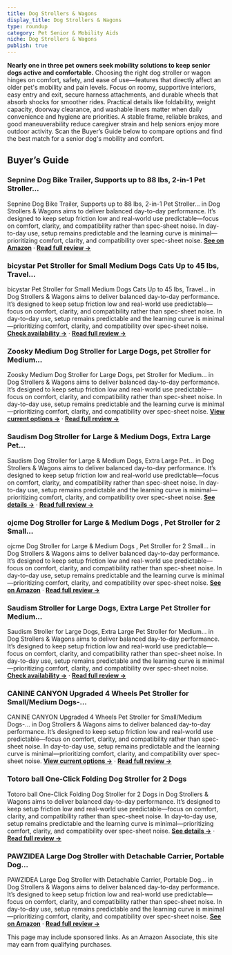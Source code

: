 ```yaml
---
title: Dog Strollers & Wagons
display_title: Dog Strollers & Wagons
type: roundup
category: Pet Senior & Mobility Aids
niche: Dog Strollers & Wagons
publish: true
---
```


<p><strong>Nearly one in three pet owners seek mobility solutions to keep senior dogs active and comfortable.</strong> Choosing the right dog stroller or wagon hinges on comfort, safety, and ease of use&mdash;features that directly affect an older pet's mobility and pain levels. Focus on roomy, supportive interiors, easy entry and exit, secure harness attachments, and durable wheels that absorb shocks for smoother rides. Practical details like foldability, weight capacity, doorway clearance, and washable liners matter when daily convenience and hygiene are priorities. A stable frame, reliable brakes, and good maneuverability reduce caregiver strain and help seniors enjoy more outdoor activity. Scan the Buyer’s Guide below to compare options and find the best match for a senior dog's mobility and comfort.</p>

<h2>Buyer’s Guide</h2>
<h3>Sepnine Dog Bike Trailer, Supports up to 88 lbs, 2-in-1 Pet Stroller…</h3>
<p>Sepnine Dog Bike Trailer, Supports up to 88 lbs, 2-in-1 Pet Stroller… in Dog Strollers & Wagons aims to deliver balanced day-to-day performance. It’s designed to keep setup friction low and real-world use predictable&mdash;focus on comfort, clarity, and compatibility rather than spec-sheet noise. In day-to-day use, setup remains predictable and the learning curve is minimal&mdash;prioritizing comfort, clarity, and compatibility over spec-sheet noise. <a href="https://amzn.to/46UoYtm" target="_blank" rel="nofollow sponsored noopener noopener" target="_blank"><strong>See on Amazon</strong></a> · <a href="/reviews/sepnine-dog-bike-trailer-supports-up-to-88-lbs-2-in-1-pet-stroller-cart-c83b0a55/"><strong>Read full review &rarr;</strong></a></p>
<h3>bicystar Pet Stroller for Small Medium Dogs Cats Up to 45 lbs, Travel…</h3>
<p>bicystar Pet Stroller for Small Medium Dogs Cats Up to 45 lbs, Travel… in Dog Strollers & Wagons aims to deliver balanced day-to-day performance. It’s designed to keep setup friction low and real-world use predictable&mdash;focus on comfort, clarity, and compatibility rather than spec-sheet noise. In day-to-day use, setup remains predictable and the learning curve is minimal&mdash;prioritizing comfort, clarity, and compatibility over spec-sheet noise. <a href="https://amzn.to/4n3N8Xa" target="_blank" rel="nofollow sponsored noopener noopener" target="_blank"><strong>Check availability &rarr;</strong></a> · <a href="/reviews/bicystar-pet-stroller-for-small-medium-dogs-cats-up-to-45-lbs-travel-li-7c266826/"><strong>Read full review &rarr;</strong></a></p>
<h3>Zoosky Medium Dog Stroller for Large Dogs, pet Stroller for Medium…</h3>
<p>Zoosky Medium Dog Stroller for Large Dogs, pet Stroller for Medium… in Dog Strollers & Wagons aims to deliver balanced day-to-day performance. It’s designed to keep setup friction low and real-world use predictable&mdash;focus on comfort, clarity, and compatibility rather than spec-sheet noise. In day-to-day use, setup remains predictable and the learning curve is minimal&mdash;prioritizing comfort, clarity, and compatibility over spec-sheet noise. <a href="https://amzn.to/4nSZL8M" target="_blank" rel="nofollow sponsored noopener noopener" target="_blank"><strong>View current options &rarr;</strong></a> · <a href="/reviews/zoosky-medium-dog-stroller-for-large-dogs-pet-stroller-for-medium-dogs-6a9adb79/"><strong>Read full review &rarr;</strong></a></p>
<h3>Saudism Dog Stroller for Large & Medium Dogs, Extra Large Pet…</h3>
<p>Saudism Dog Stroller for Large & Medium Dogs, Extra Large Pet… in Dog Strollers & Wagons aims to deliver balanced day-to-day performance. It’s designed to keep setup friction low and real-world use predictable&mdash;focus on comfort, clarity, and compatibility rather than spec-sheet noise. In day-to-day use, setup remains predictable and the learning curve is minimal&mdash;prioritizing comfort, clarity, and compatibility over spec-sheet noise. <a href="https://amzn.to/4n7J6NE" target="_blank" rel="nofollow sponsored noopener noopener" target="_blank"><strong>See details &rarr;</strong></a> · <a href="/reviews/saudism-dog-stroller-for-large-medium-dogs-extra-large-pet-stroller-dog-f5515052/"><strong>Read full review &rarr;</strong></a></p>
<h3>ojcme Dog Stroller for Large & Medium Dogs , Pet Stroller for 2 Small…</h3>
<p>ojcme Dog Stroller for Large & Medium Dogs , Pet Stroller for 2 Small… in Dog Strollers & Wagons aims to deliver balanced day-to-day performance. It’s designed to keep setup friction low and real-world use predictable&mdash;focus on comfort, clarity, and compatibility rather than spec-sheet noise. In day-to-day use, setup remains predictable and the learning curve is minimal&mdash;prioritizing comfort, clarity, and compatibility over spec-sheet noise. <a href="https://amzn.to/43gGQwf" target="_blank" rel="nofollow sponsored noopener noopener" target="_blank"><strong>See on Amazon</strong></a> · <a href="/reviews/ojcme-dog-stroller-for-large-medium-dogs-20-132-lbs-pet-stroller-for-2-1f39f844/"><strong>Read full review &rarr;</strong></a></p>
<h3>Saudism Stroller for Large Dogs, Extra Large Pet Stroller for Medium…</h3>
<p>Saudism Stroller for Large Dogs, Extra Large Pet Stroller for Medium… in Dog Strollers & Wagons aims to deliver balanced day-to-day performance. It’s designed to keep setup friction low and real-world use predictable&mdash;focus on comfort, clarity, and compatibility rather than spec-sheet noise. In day-to-day use, setup remains predictable and the learning curve is minimal&mdash;prioritizing comfort, clarity, and compatibility over spec-sheet noise. <a href="https://amzn.to/46TYOHj" target="_blank" rel="nofollow sponsored noopener noopener" target="_blank"><strong>Check availability &rarr;</strong></a> · <a href="/reviews/saudism-stroller-for-large-dogs-extra-large-pet-stroller-for-medium-2-d-450e9300/"><strong>Read full review &rarr;</strong></a></p>
<h3>CANINE CANYON Upgraded 4 Wheels Pet Stroller for Small/Medium Dogs-…</h3>
<p>CANINE CANYON Upgraded 4 Wheels Pet Stroller for Small/Medium Dogs-… in Dog Strollers & Wagons aims to deliver balanced day-to-day performance. It’s designed to keep setup friction low and real-world use predictable&mdash;focus on comfort, clarity, and compatibility rather than spec-sheet noise. In day-to-day use, setup remains predictable and the learning curve is minimal&mdash;prioritizing comfort, clarity, and compatibility over spec-sheet noise. <a href="https://amzn.to/4qc3ujg" target="_blank" rel="nofollow sponsored noopener noopener" target="_blank"><strong>View current options &rarr;</strong></a> · <a href="/reviews/canine-canyon-upgraded-4-wheels-pet-stroller-for-small-medium-dogs-one-da7ec595/"><strong>Read full review &rarr;</strong></a></p>
<h3>Totoro ball One-Click Folding Dog Stroller for 2 Dogs</h3>
<p>Totoro ball One-Click Folding Dog Stroller for 2 Dogs in Dog Strollers & Wagons aims to deliver balanced day-to-day performance. It’s designed to keep setup friction low and real-world use predictable&mdash;focus on comfort, clarity, and compatibility rather than spec-sheet noise. In day-to-day use, setup remains predictable and the learning curve is minimal&mdash;prioritizing comfort, clarity, and compatibility over spec-sheet noise. <a href="https://amzn.to/4qgxACo" target="_blank" rel="nofollow sponsored noopener noopener" target="_blank"><strong>See details &rarr;</strong></a> · <a href="/reviews/totoro-ball-one-click-folding-dog-stroller-for-2-dogs-4-wheel-jogger-wi-3835f0f5/"><strong>Read full review &rarr;</strong></a></p>
<h3>PAWZIDEA Large Dog Stroller with Detachable Carrier, Portable Dog…</h3>
<p>PAWZIDEA Large Dog Stroller with Detachable Carrier, Portable Dog… in Dog Strollers & Wagons aims to deliver balanced day-to-day performance. It’s designed to keep setup friction low and real-world use predictable&mdash;focus on comfort, clarity, and compatibility rather than spec-sheet noise. In day-to-day use, setup remains predictable and the learning curve is minimal&mdash;prioritizing comfort, clarity, and compatibility over spec-sheet noise. <a href="https://amzn.to/47oF5iZ" target="_blank" rel="nofollow sponsored noopener noopener" target="_blank"><strong>See on Amazon</strong></a> · <a href="/reviews/pawzidea-large-dog-stroller-with-detachable-carrier-portable-dog-crate-a4a6f9bb/"><strong>Read full review &rarr;</strong></a></p>
<aside class="disclosure">This page may include sponsored links. As an Amazon Associate, this site may earn from qualifying purchases.</aside>
